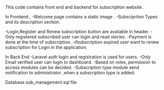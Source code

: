 This code contains front end and backend for subscription website .

In Frontend ,
-Welcome page contains a static image .
-Subsciprtion Types and its description section.

-Login,Register and Renew subscription button are available in header.
-Only registered subscribed user can login and read stories.
-Payment is done at the time of subscription.
-ifsubscription expired user want to renew subscription for Login in the application.


In Back End 
-Laravel auth login and registration is used for users.
-Only Email verified user can login to dashboard.
-Based on roles, permission to access modules can be decided.
-Subscription type module send notification to administrator ,when a subscription type is added.

Database 
sub_management.sql  file